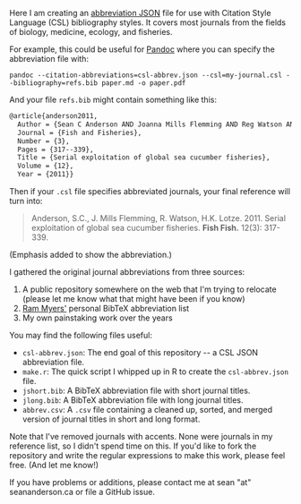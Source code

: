 Here I am creating an [abbreviation JSON][zotero] file for use with Citation
Style Language (CSL) bibliography styles. It covers most journals from the
fields of biology, medicine, ecology, and fisheries.

For example, this could be useful for [Pandoc][] where you can specify the
abbreviation file with:

```
pandoc --citation-abbreviations=csl-abbrev.json --csl=my-journal.csl --bibliography=refs.bib paper.md -o paper.pdf
```

And your file `refs.bib` might contain something like this:


```tex
@article{anderson2011,
  Author = {Sean C Anderson AND Joanna Mills Flemming AND Reg Watson AND Heike K Lotze},
  Journal = {Fish and Fisheries},
  Number = {3},
  Pages = {317--339},
  Title = {Serial exploitation of global sea cucumber fisheries},
  Volume = {12},
  Year = {2011}}
```

Then if your `.csl` file specifies abbreviated journals, your final reference will turn into:

> Anderson, S.C., J. Mills Flemming, R. Watson, H.K. Lotze. 2011. Serial
> exploitation of global sea cucumber fisheries. **Fish Fish.**
> 12(3): 317-339.

(Emphasis added to show the abbreviation.)

I gathered the original journal abbreviations from three sources: 

1. A public repository somewhere on the web that I'm trying to relocate (please
   let me know what that might have been if you know)
2. [Ram Myers'][ram] personal BibTeX abbreviation list
3. My own painstaking work over the years

You may find the following files useful:  

- `csl-abbrev.json`: The end goal of this repository -- a CSL JSON
   abbreviation file.
- `make.r`: The quick script I whipped up in R to create the `csl-abbrev.json`
   file.
- `jshort.bib`: A BibTeX abbreviation file with short journal titles.
- `jlong.bib`: A BibTeX abbreviation file with long journal titles.
- `abbrev.csv`: A `.csv` file containing a cleaned up, sorted, and merged
   version of journal titles in short and long format.

Note that I've removed journals with accents. None were journals in my
reference list, so I didn't spend time on this. If you'd like to fork the
repository and write the regular expressions to make this work, please feel
free. (And let me know!)

If you have problems or additions, please contact me at sean "at"
seananderson.ca or file a GitHub issue.

[Pandoc]: http://johnmacfarlane.net/pandoc/index.html
[zotero]: http://citationstylist.org/2011/10/19/abbreviations-for-zotero-test-release/
[ram]: http://en.wikipedia.org/wiki/Ransom_A._Myers

